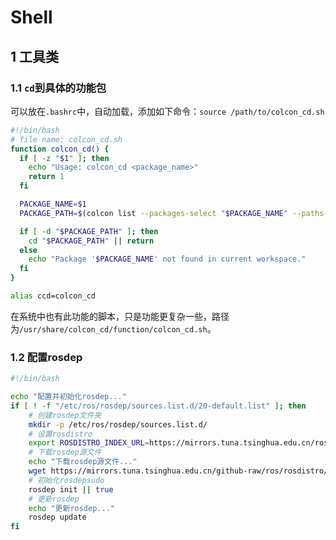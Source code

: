 # Shell
## 1 工具类
### 1.1 `cd`到具体的功能包
可以放在`.bashrc`中，自动加载，添加如下命令：`source /path/to/colcon_cd.sh`
```sh
#!/bin/bash
# file name: colcon_cd.sh
function colcon_cd() {
  if [ -z "$1" ]; then
    echo "Usage: colcon_cd <package_name>"
    return 1
  fi

  PACKAGE_NAME=$1
  PACKAGE_PATH=$(colcon list --packages-select "$PACKAGE_NAME" --paths-only)

  if [ -d "$PACKAGE_PATH" ]; then
    cd "$PACKAGE_PATH" || return
  else
    echo "Package '$PACKAGE_NAME' not found in current workspace."
  fi
}

alias ccd=colcon_cd
```
在系统中也有此功能的脚本，只是功能更复杂一些，路径为`/usr/share/colcon_cd/function/colcon_cd.sh`。

### 1.2 配置rosdep
```sh
#!/bin/bash

echo "配置并初始化rosdep..."
if [ ! -f "/etc/ros/rosdep/sources.list.d/20-default.list" ]; then
	# 创建rosdep文件夹
	mkdir -p /etc/ros/rosdep/sources.list.d/
	# 设置rosdistro
	export ROSDISTRO_INDEX_URL=https://mirrors.tuna.tsinghua.edu.cn/rosdistro/index-v4.yaml
	# 下载rosdep源文件
	echo "下载rosdep源文件..."
	wget https://mirrors.tuna.tsinghua.edu.cn/github-raw/ros/rosdistro/master/rosdep/sources.list.d/20-default.list -O /etc/ros/rosdep/sources.list.d/20-default.list
	# 初始化rosdepsudo
	rosdep init || true
	# 更新rosdep
	echo "更新rosdep..."
	rosdep update
fi
```